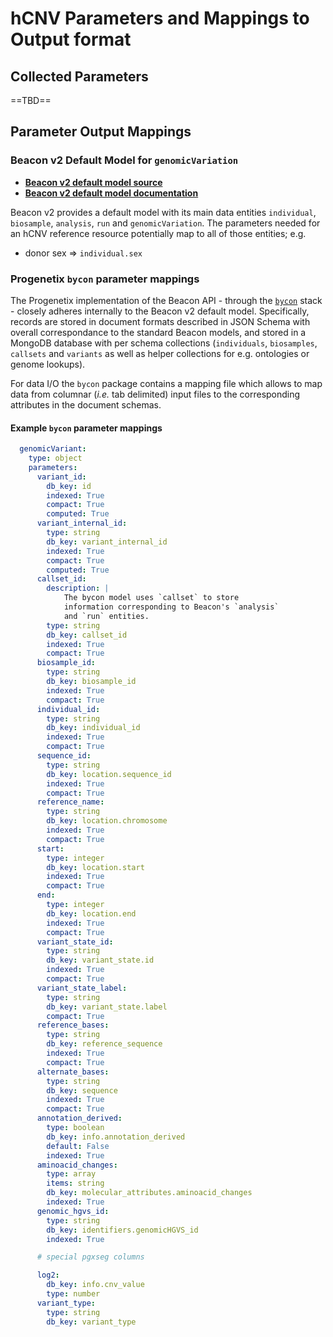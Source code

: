 # hCNV Parameters and Mappings to Output format

## Collected Parameters

==TBD==

## Parameter Output Mappings

### Beacon v2 Default Model for `genomicVariation`

* [**Beacon v2 default model source**](https://github.com/ga4gh-beacon/beacon-v2/tree/main/models/src/beacon-v2-default-model)
* [**Beacon v2 default model documentation**](http://docs.genomebeacons.org/models/)

Beacon v2 provides a default model with its main data entities `individual`,
`biosample`, `analysis`, `run` and `genomicVariation`. The parameters needed for
an hCNV reference resource potentially map to all of those entities; e.g.

* donor sex  => `individual.sex`

### Progenetix `bycon` parameter mappings

The Progenetix implementation of the Beacon API - through the [`bycon`](https://github.com/progenetix/bycon/)
stack - closely adheres internally to the Beacon v2 default model. Specifically,
records are stored in document formats described in JSON Schema with overall correspondance
to the standard Beacon models, and stored in a MongoDB database with per schema
collections (`individuals`, `biosamples`, `callsets` and `variants` as well as helper
collections for e.g. ontologies or genome lookups).

For data I/O the `bycon` package contains a mapping file which allows to map data from
columnar (_i.e._ tab delimited) input files to the corresponding attributes in the
document schemas.

#### Example `bycon` parameter mappings

``` yaml
  genomicVariant:
    type: object
    parameters:
      variant_id:
        db_key: id
        indexed: True
        compact: True
        computed: True
      variant_internal_id:
        type: string
        db_key: variant_internal_id
        indexed: True
        compact: True
        computed: True
      callset_id:
      	description: |
      		The bycon model uses `callset` to store
      		information corresponding to Beacon's `analysis`
      		and `run` entities.
        type: string
        db_key: callset_id
        indexed: True
        compact: True
      biosample_id:
        type: string
        db_key: biosample_id
        indexed: True
        compact: True
      individual_id:
        type: string
        db_key: individual_id
        indexed: True
        compact: True
      sequence_id:
        type: string
        db_key: location.sequence_id
        indexed: True
        compact: True
      reference_name:
        type: string
        db_key: location.chromosome
        indexed: True
        compact: True
      start:
        type: integer
        db_key: location.start
        indexed: True
        compact: True
      end:
        type: integer
        db_key: location.end
        indexed: True
        compact: True
      variant_state_id:
        type: string
        db_key: variant_state.id
        indexed: True
        compact: True
      variant_state_label:
        type: string
        db_key: variant_state.label
        compact: True
      reference_bases:
        type: string
        db_key: reference_sequence
        indexed: True
        compact: True
      alternate_bases:
        type: string
        db_key: sequence
        indexed: True
        compact: True
      annotation_derived:
        type: boolean
        db_key: info.annotation_derived
        default: False
        indexed: True
      aminoacid_changes:
        type: array
        items: string
        db_key: molecular_attributes.aminoacid_changes
        indexed: True
      genomic_hgvs_id:
        type: string
        db_key: identifiers.genomicHGVS_id
        indexed: True

      # special pgxseg columns

      log2:
        db_key: info.cnv_value
        type: number
      variant_type:
        type: string
        db_key: variant_type

```



